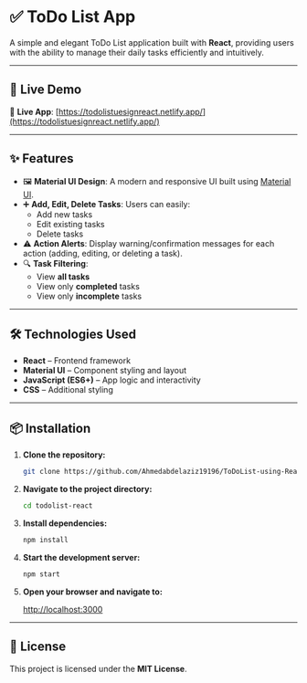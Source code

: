 
# ✅ ToDo List App

A simple and elegant ToDo List application built with **React**, providing users with the ability to manage their daily tasks efficiently and intuitively.

---

## 🚀 Live Demo

🔗 **Live App**: [https://todolistuesignreact.netlify.app/](https://todolistuesignreact.netlify.app/)

---

## ✨ Features

- 🖼️ **Material UI Design**: A modern and responsive UI built using [Material UI](https://mui.com/).
- ➕ **Add, Edit, Delete Tasks**: Users can easily:
  - Add new tasks
  - Edit existing tasks
  - Delete tasks
- ⚠️ **Action Alerts**: Display warning/confirmation messages for each action (adding, editing, or deleting a task).
- 🔍 **Task Filtering**:
  - View **all tasks**
  - View only **completed** tasks
  - View only **incomplete** tasks

---

## 🛠️ Technologies Used

- **React** – Frontend framework
- **Material UI** – Component styling and layout
- **JavaScript (ES6+)** – App logic and interactivity
- **CSS** – Additional styling

---

## 📦 Installation

1. **Clone the repository:**
   ```bash
   git clone https://github.com/Ahmedabdelaziz19196/ToDoList-using-React
   ```

2. **Navigate to the project directory:**
   ```bash
   cd todolist-react
   ```

3. **Install dependencies:**
   ```bash
   npm install
   ```

4. **Start the development server:**
   ```bash
   npm start
   ```

5. **Open your browser and navigate to:**

   [http://localhost:3000](http://localhost:3000)

---

## 📜 License

This project is licensed under the **MIT License**.
